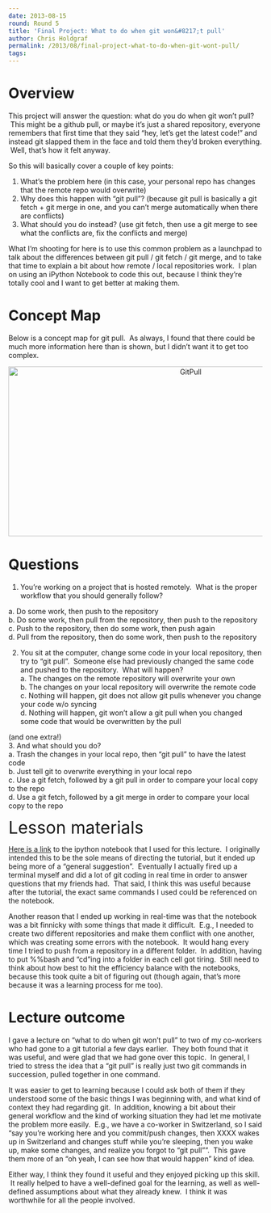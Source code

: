 ```yaml
---
date: 2013-08-15
round: Round 5
title: 'Final Project: What to do when git won&#8217;t pull'
author: Chris Holdgraf
permalink: /2013/08/final-project-what-to-do-when-git-wont-pull/
tags:
---
```

# Overview

This project will answer the question: what do you do when git won&#8217;t pull?  This might be a github pull, or maybe it&#8217;s just a shared repository, everyone remembers that first time that they said &#8220;hey, let&#8217;s get the latest code!&#8221; and instead git slapped them in the face and told them they&#8217;d broken everything.  Well, that&#8217;s how it felt anyway.

So this will basically cover a couple of key points:

1.  What&#8217;s the problem here (in this case, your personal repo has changes that the remote repo would overwrite)
2.  Why does this happen with &#8220;git pull&#8221;? (because git pull is basically a git fetch + git merge in one, and you can&#8217;t merge automatically when there are conflicts)
3.  What should you do instead? (use git fetch, then use a git merge to see what the conflicts are, fix the conflicts and merge)

What I&#8217;m shooting for here is to use this common problem as a launchpad to talk about the differences between git pull / git fetch / git merge, and to take that time to explain a bit about how remote / local repositories work.  I plan on using an iPython Notebook to code this out, because I think they&#8217;re totally cool and I want to get better at making them.

# Concept Map

Below is a concept map for git pull.  As always, I found that there could be much more information here than is shown, but I didn&#8217;t want it to get too complex.

<p style="text-align: center;">
  <a href="/software-carpentry-training-website/uploads/2013/08/GitPull.jpg"><img class="alignnone size-large wp-image-3983" alt="GitPull" src="/software-carpentry-training-website/uploads/2013/08/GitPull-1024x488.jpg" width="707" height="336" /></a>
</p>

<h1 style="text-align: left;">
  Questions
</h1>

1. You&#8217;re working on a project that is hosted remotely.  What is the proper workflow that you should generally follow?

a. Do some work, then push to the repository  
b. Do some work, then pull from the repository, then push to the repository  
c. Push to the repository, then do some work, then push again  
d. Pull from the repository, then do some work, then push to the repository

2. You sit at the computer, change some code in your local repository, then try to &#8220;git pull&#8221;.  Someone else had previously changed the same code and pushed to the repository.  What will happen?  
a. The changes on the remote repository will overwrite your own  
b. The changes on your local repository will overwrite the remote code  
c. Nothing will happen, git does not allow git pulls whenever you change your code w/o syncing  
d. Nothing will happen, git won&#8217;t allow a git pull when you changed some code that would be overwritten by the pull

(and one extra!)  
3. And what should you do?  
a. Trash the changes in your local repo, then &#8220;git pull&#8221; to have the latest code  
b. Just tell git to overwrite everything in your local repo  
c. Use a git fetch, followed by a git pull in order to compare your local copy to the repo  
d. Use a git fetch, followed by a git merge in order to compare your local copy to the repo

<span style="font-size: 2.4em;">Lesson materials</span>

[Here is a link][1] to the ipython notebook that I used for this lecture.  I originally intended this to be the sole means of directing the tutorial, but it ended up being more of a &#8220;general suggestion&#8221;.  Eventually I actually fired up a terminal myself and did a lot of git coding in real time in order to answer questions that my friends had.  That said, I think this was useful because after the tutorial, the exact same commands I used could be referenced on the notebook.

Another reason that I ended up working in real-time was that the notebook was a bit finnicky with some things that made it difficult.  E.g., I needed to create two different repositories and make them conflict with one another, which was creating some errors with the notebook.  It would hang every time I tried to push from a repository in a different folder.  In addition, having to put %%bash and &#8220;cd&#8221;ing into a folder in each cell got tiring.  Still need to think about how best to hit the efficiency balance with the notebooks, because this took quite a bit of figuring out (though again, that&#8217;s more because it was a learning process for me too).

# Lecture outcome

I gave a lecture on &#8220;what to do when git won&#8217;t pull&#8221; to two of my co-workers who had gone to a git tutorial a few days earlier.  They both found that it was useful, and were glad that we had gone over this topic.  In general, I tried to stress the idea that a &#8220;git pull&#8221; is really just two git commands in succession, pulled together in one command.

It was easier to get to learning because I could ask both of them if they understood some of the basic things I was beginning with, and what kind of context they had regarding git.  In addition, knowing a bit about their general workflow and the kind of working situation they had let me motivate the problem more easily.  E.g., we have a co-worker in Switzerland, so I said &#8220;say you&#8217;re working here and you commit/push changes, then XXXX wakes up in Switzerland and changes stuff while you&#8217;re sleeping, then you wake up, make some changes, and realize you forgot to &#8220;git pull&#8221;&#8221;.  This gave them more of an &#8220;oh yeah, I can see how that would happen&#8221; kind of idea.

Either way, I think they found it useful and they enjoyed picking up this skill.  It really helped to have a well-defined goal for the learning, as well as well-defined assumptions about what they already knew.  I think it was worthwhile for all the people involved.

 [1]: http://nbviewer.ipython.org/6359961
